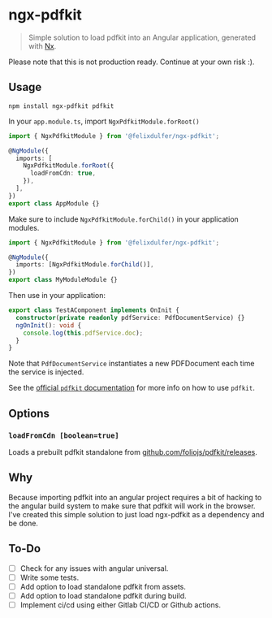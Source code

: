 # ngx-pdfkit

> Simple solution to load pdfkit into an Angular application, generated with
> [Nx](https://nx.dev).

Please note that this is not production ready. Continue at your own risk :).

## Usage

```console
npm install ngx-pdfkit pdfkit
```

In your `app.module.ts`, import `NgxPdfkitModule.forRoot()`

```ts
import { NgxPdfkitModule } from '@felixdulfer/ngx-pdfkit';

@NgModule({
  imports: [
    NgxPdfkitModule.forRoot({
      loadFromCdn: true,
    }),
  ],
})
export class AppModule {}
```

Make sure to include `NgxPdfkitModule.forChild()` in your application modules.

```ts
import { NgxPdfkitModule } from '@felixdulfer/ngx-pdfkit';

@NgModule({
  imports: [NgxPdfkitModule.forChild()],
})
export class MyModuleModule {}
```

Then use in your application:

```ts
export class TestAComponent implements OnInit {
  constructor(private readonly pdfService: PdfDocumentService) {}
  ngOnInit(): void {
    console.log(this.pdfService.doc);
  }
}
```

Note that `PdfDocumentService` instantiates a new PDFDocument each time the
service is injected.

See the [official `pdfkit` documentation](https://pdfkit.org) for more info on
how to use `pdfkit`.

## Options

### `loadFromCdn [boolean=true]`

Loads a prebuilt pdfkit standalone from [github.com/foliojs/pdfkit/releases](https://github.com/foliojs/pdfkit/releases).

## Why

Because importing pdfkit into an angular project requires a bit of hacking to
the angular build system to make sure that pdfkit will work in the browser. I've
created this simple solution to just load ngx-pdfkit as a dependency and be
done.

## To-Do

- [ ] Check for any issues with angular universal.
- [ ] Write some tests.
- [ ] Add option to load standalone pdfkit from assets.
- [ ] Add option to load standalone pdfkit during build.
- [ ] Implement ci/cd using either Gitlab CI/CD or Github actions.
